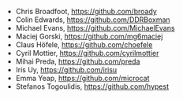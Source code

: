 <!-- Sorted alphabetically. -->

* Chris Broadfoot, https://github.com/broady
* Colin Edwards, https://github.com/DDRBoxman
* Michael Evans, https://github.com/MichaelEvans
* Maciej Gorski, https://github.com/mg6maciej
* Claus Höfele, https://github.com/choefele
* Cyril Mottier, https://github.com/cyrilmottier
* Mihai Preda, https://github.com/preda
* Iris Uy, https://github.com/irisu
* Emma Yeap, https://github.com/microcat
* Stefanos Togoulidis, https://github.com/hypest
